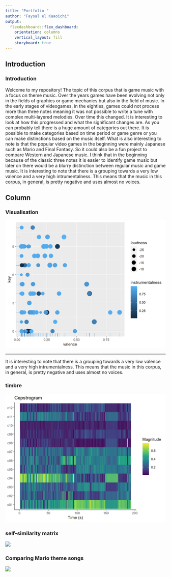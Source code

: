 ```yaml
---
title: "Portfolio "
author: "Faysal el Kaaoichi"
output: 
  flexdashboard::flex_dashboard:
    orientation: columns
    vertical_layout: fill
    storyboard: true
---
```




## Introduction

### Introduction

Welcome to my repository! The topic of this corpus that is game music with a focus on theme music. Over the years games have been evolving not only in the fields of graphics or game mechanics but also in the field of music. In the early stages of videogames, in the eighties, games could not process more than three notes meaning it was not possible to write a tune with complex multi-layered melodies. Over time this changed. It is interesting to look at how this progressed and what the significant changes are. As you can probably tell there is a huge amount of categories out there. It is possible to make categories based on time period or game genre or you can make distinctions based on the music itself. What is also interesting to note is that the popular video games in the beginning were mainly Japanese such as Mario and Final Fantasy. So it could also be a fun project to compare Western and Japanese music. I think that in the beginning because of the classic three notes it is easier to identify game music but later on there would be a blurry distinction between regular music and game music. It is interesting to note that there is a grouping towards a very low valence and a very high intrumentalness. This means that the music in this corpus, in general, is pretty negative and uses almost no voices.

<div class="knitr-options" data-fig-width="576" data-fig-height="460"></div>


## Column

### Visualisation



<div class="knitr-options" data-fig-width="576" data-fig-height="460"></div>
<img src="portfolio_compmus_fays_files/figure-html/unnamed-chunk-2-1.png" width="576" data-figure-id=fig1 />

------------------------------------------------------------------------

It is interesting to note that there is a grouping towards a very low valence and a very high intrumentalness. This means that the music in this corpus, in general, is pretty negative and uses almost no voices.

<div class="knitr-options" data-fig-width="576" data-fig-height="460"></div>


### timbre

<div class="knitr-options" data-fig-width="576" data-fig-height="460"></div>
<img src="portfolio_compmus_fays_files/figure-html/unnamed-chunk-4-1.png" width="576" data-figure-id=fig2 />

### self-similarity matrix

<div class="knitr-options" data-fig-width="576" data-fig-height="460"></div>
<img src="portfolio_compmus_fays_files/figure-html/unnamed-chunk-5-1.png" width="576" data-figure-id=fig3 />

### Comparing Mario theme songs

<div class="knitr-options" data-fig-width="576" data-fig-height="460"></div>
<img src="portfolio_compmus_fays_files/figure-html/unnamed-chunk-6-1.png" width="576" data-figure-id=fig4 />
